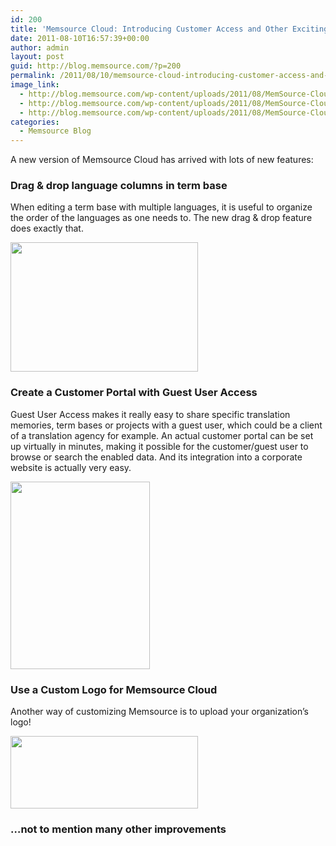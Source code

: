 ```yaml
---
id: 200
title: 'Memsource Cloud: Introducing Customer Access and Other Exciting Features'
date: 2011-08-10T16:57:39+00:00
author: admin
layout: post
guid: http://blog.memsource.com/?p=200
permalink: /2011/08/10/memsource-cloud-introducing-customer-access-and-other-exciting-features/
image_link:
  - http://blog.memsource.com/wp-content/uploads/2011/08/MemSource-Cloud.png
  - http://blog.memsource.com/wp-content/uploads/2011/08/MemSource-Cloud.png
  - http://blog.memsource.com/wp-content/uploads/2011/08/MemSource-Cloud.png
categories:
  - Memsource Blog
---
```

A new version of Memsource Cloud has arrived with lots of new features:<!--more-->

### Drag & drop language columns in term base

When editing a term base with multiple languages, it is useful to organize the order of the languages as one needs to. The new drag & drop feature does exactly that.
  
<span style="font-weight: normal;"><a href="/wp-content/uploads/2011/08/drag-and-drop-term-base1.png"><img class="alignnone size-medium wp-image-203" title="drag-and-drop-term-base" src="/wp-content/uploads/2011/08/drag-and-drop-term-base1-300x207.png" alt="" width="300" height="207" /></a></span>

### Create a Customer Portal with Guest User Access

Guest User Access makes it really easy to share specific translation memories, term bases or projects with a guest user, which could be a client of a translation agency for example. An actual customer portal can be set up virtually in minutes, making it possible for the customer/guest user to browse or search the enabled data. And its integration into a corporate website is actually very easy.

[<img class="alignnone size-medium wp-image-215" title="guest-user-privileges" src="/wp-content/uploads/2011/08/guest-user-privileges-223x300.png" alt="" width="223" height="300" />](/wp-content/uploads/2011/08/guest-user-privileges.png)

### Use a Custom Logo for Memsource Cloud

Another way of customizing Memsource is to upload your organization&#8217;s logo!

[<img class="alignnone size-medium wp-image-207" title="custom-logo" src="/wp-content/uploads/2011/08/custom-logo-300x116.png" alt="" width="300" height="116" />](/wp-content/uploads/2011/08/custom-logo.png)

### &#8230;not to mention many other improvements